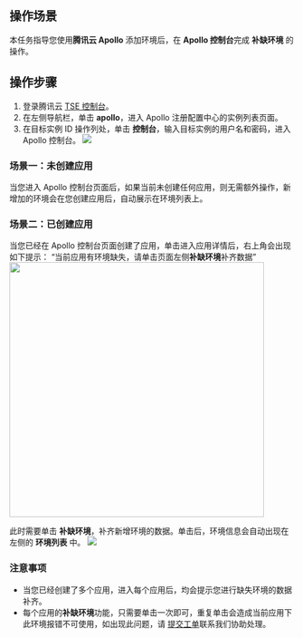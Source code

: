 ## 操作场景

本任务指导您使用**腾讯云 Apollo** 添加环境后，在 **Apollo 控制台**完成 **补缺环境** 的操作。

## 操作步骤

1. 登录腾讯云 [TSE 控制台](https://console.cloud.tencent.com/tse)。
2. 在左侧导航栏，单击 **apollo**，进入 Apollo 注册配置中心的实例列表页面。
3. 在目标实例 ID 操作列处，单击 **控制台**，输入目标实例的用户名和密码，进入 Apollo 控制台。
   ![](https://qcloudimg.tencent-cloud.cn/raw/dc7321d5782d700f9eb87bb74eabea76.png)

### 场景一：未创建应用
当您进入 Apollo 控制台页面后，如果当前未创建任何应用，则无需额外操作，新增加的环境会在您创建应用后，自动展示在环境列表上。

### 场景二：已创建应用
当您已经在 Apollo 控制台页面创建了应用，单击进入应用详情后，右上角会出现如下提示：
“当前应用有环境缺失，请单击页面左侧**补缺环境**补齐数据”
<img src="https://qcloudimg.tencent-cloud.cn/raw/87529ce93525422d352bf7632f8a9bd9.jpg" width=450px> 


此时需要单击 **补缺环境**，补齐新增环境的数据。单击后，环境信息会自动出现在左侧的 **环境列表** 中。
![](https://qcloudimg.tencent-cloud.cn/raw/3150afe030d2bd7c77fae8199ec05715.png)

### 注意事项
- 当您已经创建了多个应用，进入每个应用后，均会提示您进行缺失环境的数据补齐。
- 每个应用的**补缺环境**功能，只需要单击一次即可，重复单击会造成当前应用下此环境报错不可使用，如出现此问题，请 [提交工单](https://console.cloud.tencent.com/workorder/category?step=0&source=14)联系我们协助处理。

